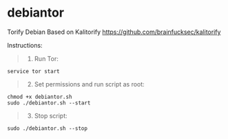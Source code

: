 # debiantor
Torify Debian
Based on Kalitorify https://github.com/brainfucksec/kalitorify

Instructions:

> 1. Run Tor: 
```
service tor start
```
> 2. Set permissions and run script as root: 
```
chmod +x debiantor.sh
sudo ./debiantor.sh --start
```
> 3. Stop script: 
```
sudo ./debiantor.sh --stop
```
